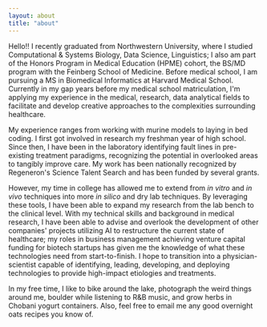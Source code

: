 ```yaml
---
layout: about
title: "about"
---
```


Hello!! I recently graduated from Northwestern University, where I studied Computational & Systems Biology, Data Science, Linguistics; I also am part of the Honors Program in Medical Education (HPME) cohort, the BS/MD program with the Feinberg School of Medicine. Before medical school, I am pursuing a MS in Biomedical Informatics at Harvard Medical School. Currently in my gap years before my medical school matriculation, I'm applying my experience in the medical, research, data analytical fields to facilitate and develop creative approaches to the complexities surrounding healthcare.

My experience ranges from working with murine models to laying in bed coding. I first got involved in research my freshman year of high school. Since then, I have been in the laboratory identifying fault lines in pre-existing treatment paradigms, recognizing the potential in overlooked areas to tangibly improve care. My work has been nationally recognized by Regeneron's Science Talent Search and has been funded by several grants.

However, my time in college has allowed me to extend from <em>in vitro</em> and <em>in vivo</em> techniques into more <em>in silico</em> and dry lab techniques. By leveraging these tools, I have been able to expand my research from the lab bench to the clinical level. With my technical skills and background in medical research, I have been able to advise and overlook the development of other companies' projects utilizing AI to restructure the current state of healthcare; my roles in business management achieving venture capital funding for biotech startups has given me the knowledge of what these technologies need from start-to-finish. I hope to transition into a physician-scientist capable of identifying, leading, developing, and deploying technologies to provide high-impact etiologies and treatments.

In my free time, I like to bike around the lake, photograph the weird things around me, boulder while listening to R&B music, and grow herbs in Chobani yogurt containers. Also, feel free to email me any good overnight oats recipes you know of.
